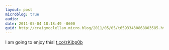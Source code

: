 ```yaml
---
layout: post
microblog: true
audio: 
date: 2011-05-04 18:18:49 -0600
guid: http://craigmcclellan.micro.blog/2011/05/05/t65933430868803585.html
---
```

I am going to enjoy this! [t.co/zKibp0b](http://t.co/zKibp0b)
